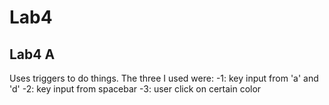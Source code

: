 # Lab4

## Lab4 A
Uses triggers to do things. The three I used were:
-1: key input from 'a' and 'd'
-2: key input from spacebar
-3: user click on certain color
 
